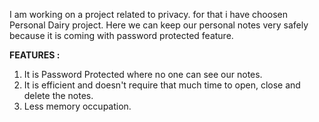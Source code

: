 I am working on a project related to privacy. 
for that i have choosen Personal Dairy project. 
Here we can keep our personal notes very safely 
because it is coming with password protected feature. 


**FEATURES :**
1. It is Password Protected where no one can see our notes.
2. It is efficient and doesn't require that much time to open, close and delete the notes.
3. Less memory occupation.
